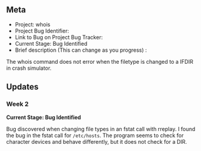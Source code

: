 ## Meta
* Project: whois
* Project Bug Identifier:
* Link to Bug on Project Bug Tracker:
* Current Stage: Bug Identified
* Brief description (This can change as you progress) :

The whois command does not error when the filetype is changed to a IFDIR in crash simulator.


## Updates


### Week 2

**Current Stage: Bug Identified**

Bug discovered when changing file types in an fstat call with rreplay. I found the bug in the fstat call for `/etc/hosts`. The program seems to check for character devices and behave differently, but it does not check for a DIR.
